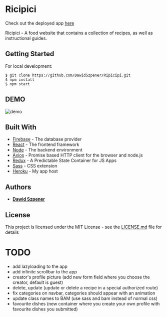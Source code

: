 
# Ricipici

Check out the deployed app [here](https://ricipici.herokuapp.com/)

Ricipici - A food website that contains a collection of recipes, as well as instructional guides.

## Getting Started

For local development:

```
$ git clone https://github.com/DawidSzpener/Ripicipi.git
$ npm install
$ npm start
```

## DEMO

![demo](https://github.com/DawidSzpener/D.SZ-portfolio/blob/main/src/assets/images/ricipici.gif)

## Built With

* [Firebase](https://firebase.google.com/docs/database) - The database provider
* [React](https://reactjs.org/) - The frontend framework
* [Node](https://nodejs.org/) - The backend environment
* [Axios](https://github.com/axios/axios) - Promise based HTTP client for the browser and node.js
* [Redux](https://redux.js.org/) - A Predictable State Container for JS Apps
* [Sass](https://sass-lang.com/) - CSS extension
* [Heroku](https://www.heroku.com/) - My app host

## Authors

* **[Dawid Szpener](https://github.com/DawidSzpener)**

## License

This project is licensed under the MIT License - see the [LICENSE.md](LICENSE.md) file for details

# TODO
- add lazyloading to the app
- add infinite scrollbar to the app
- creator's profile picture (add new form field where you choose the creator, default is guest)
- delete, update (update or delete a recipe in a special authorized route)
- fix categories on navbar, categories should appear with an animation
- update class names to BAM (use sass and bam instead of normal css)
- favourite dishes (new container where you create your own profile with favourite dishes you submitted)
